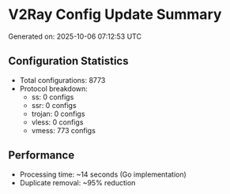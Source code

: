 # V2Ray Config Update Summary
Generated on: 2025-10-06 07:12:53 UTC

## Configuration Statistics
- Total configurations: 8773
- Protocol breakdown:
  - ss: 0 configs
  - ssr: 0 configs
  - trojan: 0 configs
  - vless: 0 configs
  - vmess: 773 configs

## Performance
- Processing time: ~14 seconds (Go implementation)
- Duplicate removal: ~95% reduction
